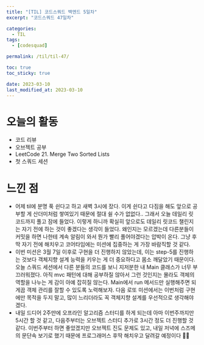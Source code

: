 ```yaml
---
title: "[TIL] 코드스쿼드 백엔드 5일차"
excerpt: "코드스쿼드 47일차"

categories:
  - TIL
tags:
  - [codesquad]

permalink: /til/til-47/

toc: true
toc_sticky: true

date: 2023-03-10
last_modified_at: 2023-03-10
---
```


# 오늘의 활동

- 코드 리뷰
- 오브젝트 공부
- LeetCode 21. Merge Two Sorted Lists
- 첫 스쿼드 세션

# 느낀 점

- 어제 til에 분명 푹 쉰다고 하고 새벽 3시에 잤다. 이게 쉰다고 다짐을 해도 앞으로 공부할 게 산더미처럼 쌓여있기 때문에 절대 쉴 수가 없없다.. 그래서 오늘 데일리 릿코드까지 풀고 잠에 들었다. 이렇게 하니까 확실히 앞으로도 데일리 릿코드 챌린지는 자기 전에 하는 것이 좋겠다는 생각이 들었다. 왜인지는 모르겠는데 다른분들이 커밋을 하면 나한테 계속 알림이 와서 뭔가 빨리 풀어야겠다는 압박이 온다. 그냥 후딱 자기 전에 해치우고 코어타임에는 미션에 집중하는 게 가장 바람직할 것 같다.
- 이번 미션은 3월 7일 이후로 구현을 더 진행하지 않았는데, 이는 step-5를 진행하는 것보다 객체지향 설계 능력을 키우는 게 더 중요하다고 몸소 깨달았기 때문이다.
  오늘 스쿼드 세션에서 다른 분들의 코드를 보니 지저분한 내 Main 클래스가 너무 부끄러워졌다. 아직 mvc 패턴에 대해 공부하질 않아서 그런 것인지는 몰라도 객체의 역할을 나누는 게 감이 아예 잡히질 않는다. Main에서 run 메서드만 실행해주면 되게끔 객체 관리를 잘할 수 있도록 노력해보자.
  다음 로또 미션에서는 이번처럼 구현에만 목적을 두지 말고, 많이 느리더라도 꼭 객체지향 설계를 우선적으로 생각해야겠다.
- 내일 드디어 2주만에 오프라인 알고리즘 스터디를 하게 되는데 아마 이번주까지만 5시간 할 것 같고, 다음주부터는 오브젝트 스터디 추가로 3시간 정도 더 진행할 것 같다. 이번주부터 하면 좋았겠지만 오브젝트 진도 문제도 있고, 내일 저녁에 스즈메의 문단속 보기로 했기 때문에 프로그래머스 후딱 해치우고 달려갈 예정이다 💪🏻
